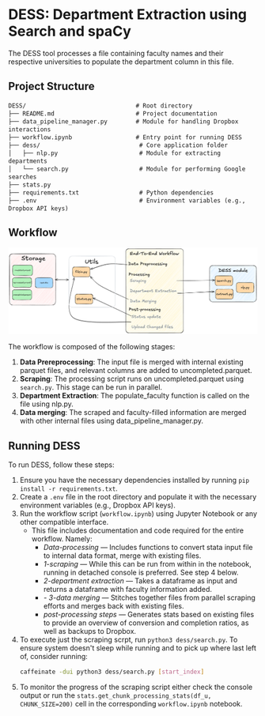 # DESS: Department Extraction using Search and spaCy
The DESS tool processes a file containing faculty names and their respective universities to populate the department column in this file.

## Project Structure

```
DESS/                               # Root directory
├── README.md                       # Project documentation
├── data_pipeline_manager.py        # Module for handling Dropbox interactions
├── workflow.ipynb                  # Entry point for running DESS
├── dess/                            # Core application folder
│   ├── nlp.py                       # Module for extracting departments
│   └── search.py                    # Module for performing Google searches
├── stats.py        
├── requirements.txt                 # Python dependencies
├── .env                             # Environment variables (e.g., Dropbox API keys)
```

## Workflow
!["DESS Workflow"](e2e.png)

The workflow is composed of the following stages:
1. **Data Prereprocessing**: The input file is merged with internal existing parquet files, and relevant columns are added to uncompleted.parquet.
2. **Scraping**: The processing script runs on uncompleted.parquet using 
`search.py`. This stage can be run in parallel.
3. **Department Extraction**: The populate_faculty function is called on the file using nlp.py.
4. **Data merging**: The scraped and faculty-filled information are merged with other internal files using data_pipeline_manager.py.

## Running DESS
To run DESS, follow these steps:
1. Ensure you have the necessary dependencies installed by running `pip install -r requirements.txt`.
2. Create a `.env` file in the root directory and populate it with the necessary environment variables (e.g., Dropbox API keys).
3. Run the workflow script (`workflow.ipynb`) using Jupyter Notebook or any other compatible interface.
    - This file includes documentation and code required for the entire workflow. Namely:
        - *Data-processing* — Includes functions to convert stata input file to internal data format, merge with existing files.
        - *1-scraping* — While this can be run from within in the notebook, running in detached console is preferred. See step 4 below.
        - *2-department extraction* — Takes a dataframe as input and returns a dataframe with faculty information added.
        - *- 3-data merging* — Stitches together files from parallel scraping efforts and merges back with existing files.
        - *post-processing steps* — Generates stats based on existing files to provide an overview of conversion and completion ratios, as well as backups to Dropbox.
4. To execute just the scraping scrpt, run `python3 dess/search.py`. To ensure system doesn't sleep while running and to pick up where last left of, consider running:
    ```bash
    caffeinate -dui python3 dess/search.py [start_index]
    ```
5. To monitor the progress of the scraping script either check the console output or run the `stats.get_chunk_processing_stats(df_u, CHUNK_SIZE=200)` cell in the corresponding `workflow.ipynb` notebook.
